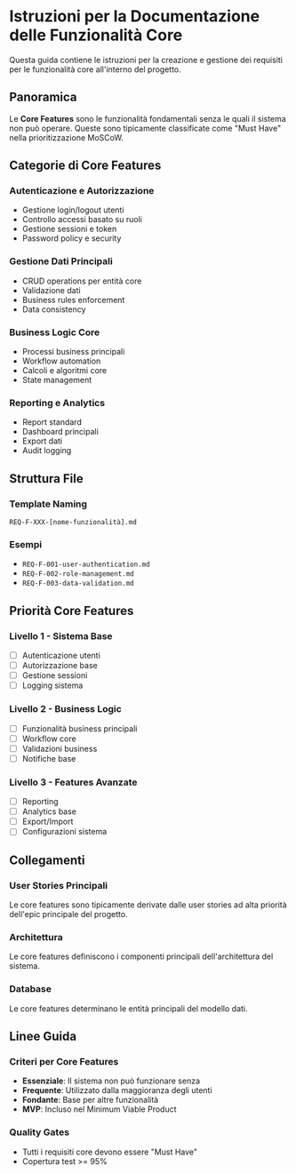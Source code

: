 # Istruzioni per la Documentazione delle Funzionalità Core

Questa guida contiene le istruzioni per la creazione e gestione dei requisiti per le funzionalità core all'interno del progetto.

## Panoramica

Le **Core Features** sono le funzionalità fondamentali senza le quali il sistema non può operare. Queste sono tipicamente classificate come "Must Have" nella prioritizzazione MoSCoW.

## Categorie di Core Features

### Autenticazione e Autorizzazione

- Gestione login/logout utenti
- Controllo accessi basato su ruoli
- Gestione sessioni e token
- Password policy e security

### Gestione Dati Principali

- CRUD operations per entità core
- Validazione dati
- Business rules enforcement
- Data consistency

### Business Logic Core

- Processi business principali
- Workflow automation
- Calcoli e algoritmi core
- State management

### Reporting e Analytics

- Report standard
- Dashboard principali
- Export dati
- Audit logging

## Struttura File

### Template Naming

`REQ-F-XXX-[nome-funzionalità].md`

### Esempi

- `REQ-F-001-user-authentication.md`
- `REQ-F-002-role-management.md`
- `REQ-F-003-data-validation.md`

## Priorità Core Features

### Livello 1 - Sistema Base

- [ ] Autenticazione utenti
- [ ] Autorizzazione base
- [ ] Gestione sessioni
- [ ] Logging sistema

### Livello 2 - Business Logic

- [ ] Funzionalità business principali
- [ ] Workflow core
- [ ] Validazioni business
- [ ] Notifiche base

### Livello 3 - Features Avanzate

- [ ] Reporting
- [ ] Analytics base
- [ ] Export/Import
- [ ] Configurazioni sistema

## Collegamenti

### User Stories Principali

Le core features sono tipicamente derivate dalle user stories ad alta priorità dell'epic principale del progetto.

### Architettura

Le core features definiscono i componenti principali dell'architettura del sistema.

### Database

Le core features determinano le entità principali del modello dati.

## Linee Guida

### Criteri per Core Features

- **Essenziale**: Il sistema non può funzionare senza
- **Frequente**: Utilizzato dalla maggioranza degli utenti
- **Fondante**: Base per altre funzionalità
- **MVP**: Incluso nel Minimum Viable Product

### Quality Gates

- Tutti i requisiti core devono essere "Must Have"
- Copertura test >= 95%
